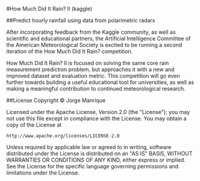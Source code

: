 #How Much Did It Rain? II (kaggle)

##Predict hourly rainfall using data from polarimetric radars

After incorporating feedback from the Kaggle community, as well as scientific and educational partners, the Artificial Intelligence Committee of the American Meteorological Society is excited to be running a second iteration of the How Much Did It Rain? competition.

How Much Did It Rain? II is focused on solving the same core rain measurement prediction problem, but approaches it with a new and improved dataset and evaluation metric. This competition will go even further towards building a useful educational tool for universities, as well as making a meaningful contribution to continued meteorological research.

##License
Copyright © Jorge Manrique

Licensed under the Apache License, Version 2.0 (the "License"); you may not use this file except in compliance with the License. You may obtain a copy of the License at

    http://www.apache.org/licenses/LICENSE-2.0
Unless required by applicable law or agreed to in writing, software distributed under the License is distributed on an "AS IS" BASIS, WITHOUT WARRANTIES OR CONDITIONS OF ANY KIND, either express or implied. See the License for the specific language governing permissions and limitations under the License.

